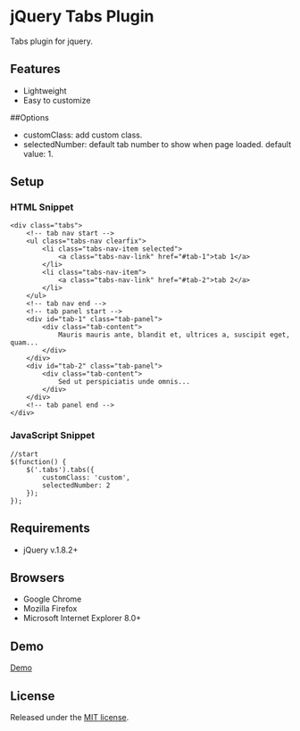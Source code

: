 # jQuery Tabs Plugin
Tabs plugin for jquery.

## Features
- Lightweight
- Easy to customize

##Options
- customClass: add custom class.
- selectedNumber: default tab number to show when page loaded. default value: 1.

## Setup
### HTML Snippet

	<div class="tabs">
		<!-- tab nav start -->
	    <ul class="tabs-nav clearfix">
	        <li class="tabs-nav-item selected">
	            <a class="tabs-nav-link" href="#tab-1">tab 1</a>
	        </li>
	        <li class="tabs-nav-item">
	            <a class="tabs-nav-link" href="#tab-2">tab 2</a>
	        </li>
	    </ul>
		<!-- tab nav end -->
		<!-- tab panel start -->
	    <div id="tab-1" class="tab-panel">
	        <div class="tab-content">
	            Mauris mauris ante, blandit et, ultrices a, suscipit eget, quam...     
	        </div>
	    </div>
	    <div id="tab-2" class="tab-panel">
	        <div class="tab-content">
	            Sed ut perspiciatis unde omnis...
	        </div>
	    </div>
		<!-- tab panel end -->
	</div>

### JavaScript Snippet

	//start
	$(function() {
	    $('.tabs').tabs({
	        customClass: 'custom',
	        selectedNumber: 2
	    });
	});

## Requirements
- jQuery v.1.8.2+  

## Browsers
- Google Chrome
- Mozilla Firefox
- Microsoft Internet Explorer 8.0+

## Demo
[Demo](#)

## License
Released under the [MIT license](http://opensource.org/licenses/MIT).